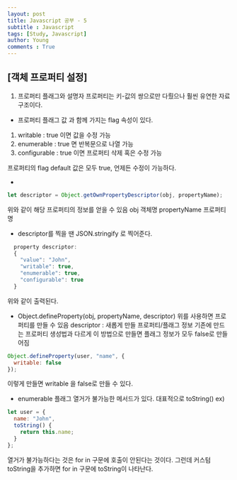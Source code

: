 ```yaml
---
layout: post
title: Javascript 공부 - 5
subtitle : Javascript
tags: [Study, Javascript]
author: Young
comments : True
---
```

## [객체 프로퍼티 설정]
1. 프로퍼티 플래그와 설명자
  프로퍼티는 키-값의 쌍으로만 다뤘으나 훨씬 유연한 자료구조이다.

  - 프로퍼티 플래그
  값 과 함께 가지는 flag 속성이 있다.
  1) writable : true 이면 값을 수정 가능
  2) enumerable : true 면 반복문으로 나열 가능
  3) configurable : true 이면 프로퍼티 삭제 혹은 수정 가능

  프로퍼티의 flag default 값은 모두 true, 언제든 수정이 가능하다.

  * 
  ```javascript
  let descriptor = Object.getOwnPropertyDescriptor(obj, propertyName);
  ```
  위와 같이 해당 프로퍼티의 정보를 얻을 수 있음
  obj 객체명
  propertyName 프로퍼티 명
  
  * descriptor를 찍을 땐 JSON.stringify 로 찍어준다.
  ```javascript
    property descriptor:
    {
      "value": "John",
      "writable": true,
      "enumerable": true,
      "configurable": true
    }
  ```
  위와 같이 출력된다.

  * Object.defineProperty(obj, propertyName, descriptor)
  위를 사용하면 프로퍼티를 만들 수 있음
  descriptor : 새롭게 만들 프로퍼티/플래그 정보
  기존에 만드는 프로퍼티 생성법과 다르게 이 방법으로 만들면
  플래그 정보가 모두 false로 만들어짐

  ```javascript
  Object.defineProperty(user, "name", {
    writable: false
  });
  ```
  이렇게 만들면 writable 을 false로 만들 수 있다.

  - enumerable 플래그
  열거가 불가능한 메서드가 있다. 대표적으로 toString()
  ex) 
  ```javascript
  let user = {
    name: "John",
    toString() {
      return this.name;
    }
  };
  ```

  열거가 불가능하다는 것은 for in 구문에 호출이 안된다는 것이다.
  그런데 커스텀 toString을 추가하면 for in 구문에 toString이 나타난다.
  